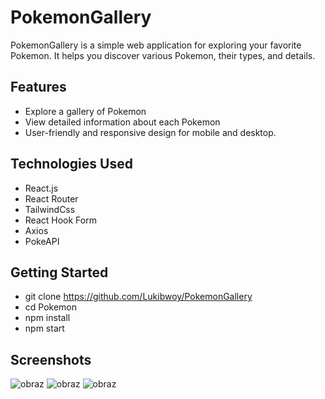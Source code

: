 # PokemonGallery
PokemonGallery is a simple web application for exploring your favorite Pokemon. It helps you discover various Pokemon, their types, and details.

## Features

- Explore a gallery of Pokemon
- View detailed information about each Pokemon
- User-friendly and responsive design for mobile and desktop.

## Technologies Used

- React.js
- React Router
- TailwindCss
- React Hook Form
- Axios
- PokeAPI

## Getting Started

- git clone https://github.com/Lukibwoy/PokemonGallery
- cd Pokemon
- npm install
- npm start

## Screenshots
![obraz](https://github.com/Lukibwoy/PokemonGallery/assets/86016888/e25899e6-ce92-4109-af0f-c01aec8f8201)
![obraz](https://github.com/Lukibwoy/PokemonGallery/assets/86016888/c92aee3c-19e3-49b8-bc5b-7b4bd1e4120e)
![obraz](https://github.com/Lukibwoy/PokemonGallery/assets/86016888/bff9ddb4-a0e1-4a3b-bcc8-2d8ff7245ab9)



